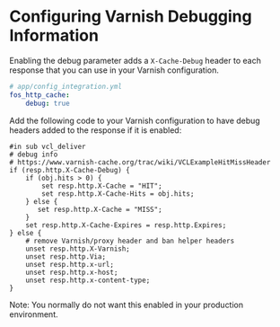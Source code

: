 Configuring Varnish Debugging Information
=========================================

Enabling the debug parameter adds a ``X-Cache-Debug`` header to each response
that you can use in your Varnish configuration.

``` yaml
# app/config_integration.yml
fos_http_cache:
    debug: true
```

Add the following code to your Varnish configuration to have debug headers
added to the response if it is enabled:

```
#in sub vcl_deliver
# debug info
# https://www.varnish-cache.org/trac/wiki/VCLExampleHitMissHeader
if (resp.http.X-Cache-Debug) {
    if (obj.hits > 0) {
        set resp.http.X-Cache = "HIT";
        set resp.http.X-Cache-Hits = obj.hits;
    } else {
       set resp.http.X-Cache = "MISS";
    }
    set resp.http.X-Cache-Expires = resp.http.Expires;
} else {
    # remove Varnish/proxy header and ban helper headers
    unset resp.http.X-Varnish;
    unset resp.http.Via;
    unset resp.http.x-url;
    unset resp.http.x-host;
    unset resp.http.x-content-type;
}
```

Note: You normally do not want this enabled in your production environment.
